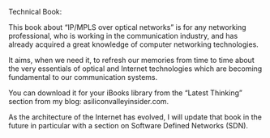 Technical Book:

This book about “IP/MPLS over optical networks” is for any networking professional, who is working in the communication industry, and has already acquired a great knowledge of computer networking technologies.

It aims, when we need it, to refresh our memories from time to time about the very essentials of optical and Internet technologies which are becoming fundamental to our communication systems. 

You can download it for your iBooks library from the “Latest Thinking” section from my blog: asiliconvalleyinsider.com.

As the architecture of the Internet has evolved, I will update that book in the future in particular with a section on Software Defined Networks (SDN).
